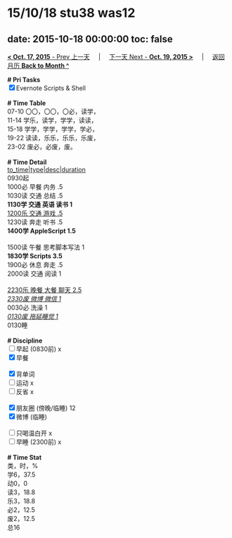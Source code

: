 # 15/10/18 stu38 was12

date: 2015-10-18 00:00:00
toc: false
---
[**< Oct. 17, 2015** - Prev 上一天](/lifelogs/2015/10/d17.md) &nbsp; &nbsp; | &nbsp; &nbsp; [下一天 Next - **Oct. 19, 2015 >**](/lifelogs/2015/10/d19.md) &nbsp; &nbsp; |  &nbsp; &nbsp; [返回月历 **Back to Month ^**](/lifelogs/2015/10/index.md)
<br/><div><b># Pri Tasks</b></div><div><input checked="true" type="checkbox"/>Evernote Scripts &amp; Shell</div><div><br/></div><div><b># Time Table</b></div><div>07-10 〇〇，〇〇，〇必，读学，</div><div>11-14 学乐，读学，学学，读读，</div><div>15-18 学学，学学，学学，学必，</div><div>19-22 读读，乐乐，乐乐，乐废，</div><div>23-02 废必，必废，废。</div><div><br/></div><div><b># Time Detail</b></div><div><u>to_time|type|desc|duration</u></div><div>0930起</div><div>1000必 早餐 内务 .5</div><div>1030读 交通 总结 .5</div><div><b>1130学 交通 英语 读书 1</b></div><div><u>1200乐 交通 游戏 .5</u></div><div>1230读 奔走 听书 .5</div><div><b>1400学 AppleScript 1.5</b></div><div><br/></div><div>1500读 午餐 思考脚本写法 1</div><div><b>1830学 Scripts 3.5</b></div><div>1900必 休息 奔走 .5</div><div>2000读 交通 阅读 1</div><div><br/></div><div><u>2230乐 晚餐 大餐 聊天 2.5</u></div><div><u><i>2330废 微博 微信 1</i></u></div><div>0030必 洗澡 1</div><div><u><i>0130废 拖延睡觉 1</i></u></div><div>0130睡</div><div><br/></div><div><b># Discipline</b></div><div><input type="checkbox"/>早起 (0830前) x</div><div><input checked="true" type="checkbox"/>早餐</div><div><br/></div><div><input checked="true" type="checkbox"/>背单词</div><div><input type="checkbox"/>运动 x</div><div><input type="checkbox"/>反省 x</div><div><br/></div><div><input checked="true" type="checkbox"/>朋友圈 (傍晚/临睡) 12</div><div><input checked="true" type="checkbox"/>微博 (临睡)</div><div><br/></div><div><input type="checkbox"/>只喝温白开 x</div><div><input type="checkbox"/>早睡 (2300前) x</div><div><br/></div><div><b># Time Stat</b></div><div>类，时，%</div><div>学6，37.5</div><div>动0，0</div><div>读3，18.8</div><div>乐3，18.8</div><div>必2，12.5</div><div>废2，12.5</div><div>总16</div><div><br/></div><div><br/></div>

